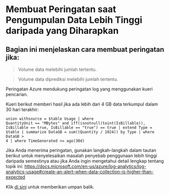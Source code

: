 # <a name="create-an-alert-when-data-collection-is-higher-than-expected"></a>Membuat Peringatan saat Pengumpulan Data Lebih Tinggi daripada yang Diharapkan

## <a name="this-section-describes-how-to-create-an-alert-if"></a>Bagian ini menjelaskan cara membuat peringatan jika:

> Volume data melebihi jumlah tertentu.

> Volume data diprediksi melebihi jumlah tertentu.

Peringatan Azure mendukung peringatan log yang menggunakan kueri pencarian.

Kueri berikut memberi hasil jika ada lebih dari 4 GB data terkumpul dalam 30 hari terakhir: 

```
union withsource = $table Usage | where
QuantityUnit == "MBytes" and iff(isnotnull(toint(IsBillable)),
IsBillable == true, IsBillable == "true") == true | extend Type =
$table | summarize DataGB = sum((Quantity / 1024)) by Type | where DataGB >
4 | where TimeGenerated >= ago(30d)
```

Jika Anda menerima peringatan, gunakan langkah-langkah dalam tautan berikut untuk menyelesaikan masalah penyebab penggunaan lebih tinggi daripada semestinya atau jika Anda ingin mengetahui detail lengkap tentang topik ini: <a href="https://docs.microsoft.com/en-us/azure/log-analytics/log-analytics-usage#create-an-alert-when-data-collection-is-higher-than-expected" target="_blank">https://docs.microsoft.com/en-us/azure/log-analytics/log-analytics-usage#create-an-alert-when-data-collection-is-higher-than-expected</a>

Klik <a href="mailto:SHub_Feedback_RC@Microsoft.com?subject=Resource%20Center%20Feedback%3A%20%3CInsert%20feedback%20topic%3E%3E&amp;body=%3C%3Cplease%20submit%20your%20feedback%20with%20enough%20detail%20on%20the%20problem%2C%20reproduction%20steps%20and%20what%20you%20desire%20to%20happen%3E%3E" target="_blank">di sini</a> untuk memberikan umpan balik.
